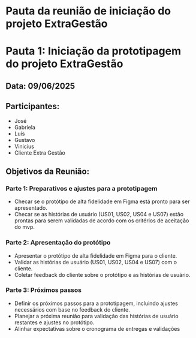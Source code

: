 # Pauta da reunião de iniciação do projeto ExtraGestão

# Pauta 1: Iniciação da prototipagem do projeto ExtraGestão
## Data: 09/06/2025
## Participantes:
- José
- Gabriela
- Luís
- Gustavo
- Vinicius
- Cliente Extra Gestão

## Objetivos da Reunião:
### Parte 1: Preparativos e ajustes para a prototipagem
- Checar se o protótipo de alta fidelidade em Figma está pronto para ser apresentado.
- Checar se as histórias de usuário (US01, US02, US04 e US07) estão prontas para serem validadas de acordo com os critérios de aceitação do mvp.

### Parte 2: Apresentação do protótipo
- Apresentar o protótipo de alta fidelidade em Figma para o cliente.
- Validar as histórias de usuário (US01, US02, US04 e US07) com o cliente.
- Coletar feedback do cliente sobre o protótipo e as histórias de usuário.

### Parte 3: Próximos passos
- Definir os próximos passos para a prototipagem, incluindo ajustes necessários com base no feedback do cliente.
- Planejar a próxima reunião para validação das histórias de usuário restantes e ajustes no protótipo.
- Alinhar expectativas sobre o cronograma de entregas e validações
